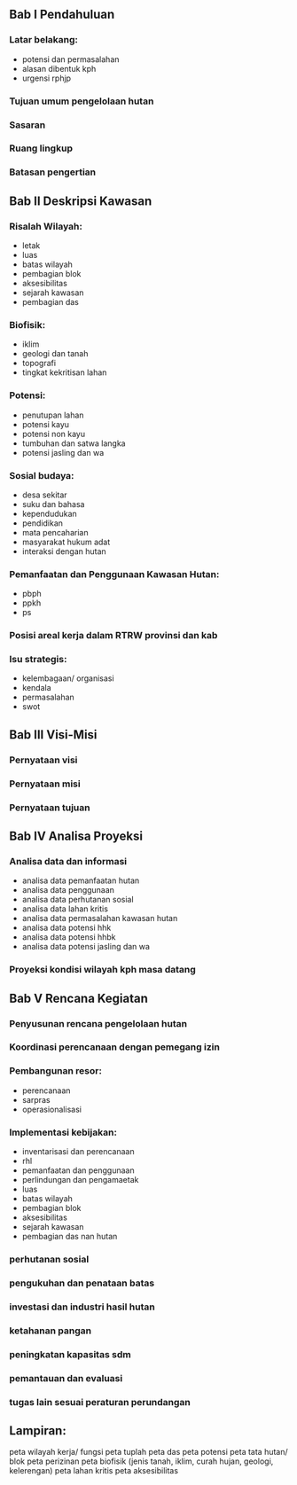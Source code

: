 ## Bab I Pendahuluan
### Latar belakang:
- potensi dan permasalahan
- alasan dibentuk kph
- urgensi rphjp
### Tujuan umum pengelolaan hutan
### Sasaran
### Ruang lingkup
### Batasan pengertian
## Bab II Deskripsi Kawasan
### Risalah Wilayah:
- letak 
- luas
- batas wilayah
- pembagian blok
- aksesibilitas
- sejarah kawasan
- pembagian das
### Biofisik:
- iklim
- geologi dan tanah
- topografi
- tingkat kekritisan lahan
### Potensi:
- penutupan lahan
- potensi kayu
- potensi non kayu
- tumbuhan dan satwa langka
- potensi jasling dan wa
### Sosial budaya:
- desa sekitar
- suku dan bahasa
- kependudukan
- pendidikan
- mata pencaharian
- masyarakat hukum adat
- interaksi dengan hutan
### Pemanfaatan dan Penggunaan Kawasan Hutan:
- pbph
- ppkh
- ps
### Posisi areal kerja dalam RTRW provinsi dan kab
### Isu strategis:
- kelembagaan/ organisasi
- kendala
- permasalahan
- swot
## Bab III Visi-Misi
### Pernyataan visi
### Pernyataan misi
### Pernyataan tujuan
## Bab IV Analisa Proyeksi
### Analisa data dan informasi
- analisa data pemanfaatan hutan
- analisa data penggunaan
- analisa data perhutanan sosial
- analisa data lahan kritis
- analisa data permasalahan kawasan hutan
- analisa data potensi hhk
- analisa data potensi hhbk
- analisa data potensi jasling dan wa
### Proyeksi kondisi wilayah kph masa datang
## Bab V Rencana Kegiatan
### Penyusunan rencana pengelolaan hutan
### Koordinasi perencanaan dengan pemegang izin
### Pembangunan resor:
- perencanaan
- sarpras
- operasionalisasi
### Implementasi kebijakan:
- inventarisasi dan perencanaan
- rhl
- pemanfaatan dan penggunaan
- perlindungan dan pengamaetak 
- luas
- batas wilayah
- pembagian blok
- aksesibilitas
- sejarah kawasan
- pembagian das
nan hutan
### perhutanan sosial
### pengukuhan dan penataan batas
### investasi dan industri hasil hutan
### ketahanan pangan
### peningkatan kapasitas sdm
### pemantauan dan evaluasi
### tugas lain sesuai peraturan perundangan
## Lampiran:
peta wilayah kerja/ fungsi
peta tuplah
peta das
peta potensi
peta tata hutan/ blok
peta perizinan
peta biofisik (jenis tanah, iklim, curah hujan, geologi, kelerengan)
peta lahan kritis
peta aksesibilitas
